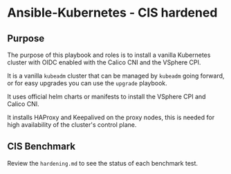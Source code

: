 # Ansible-Kubernetes - CIS hardened

## Purpose

The purpose of this playbook and roles is to install a vanilla Kubernetes cluster with OIDC enabled
with the Calico CNI and the VSphere CPI.

It is a vanilla `kubeadm` cluster that can be managed by `kubeadm` going forward, or for easy upgrades
you can use the `upgrade` playbook.

It uses official helm charts or manifests to install the VSphere CPI and Calico CNI.

It installs HAProxy and Keepalived on the proxy nodes, this is needed for high availability of the cluster's
control plane.

## CIS Benchmark

Review the `hardening.md` to see the status of each benchmark test.
